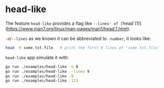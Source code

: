 # head-like

The feature `head-like` provides a flag like `--lines' of [`head`(1)](https://www.man7.org/linux/man-pages/man1/head.1.html).

`-n`/`--lines` as we known it can be abbreviated to `-number`, it looks like:

```bash
head -9 some.txt.file   # print the first 9 lines of 'some.txt.file'
```

`head-like` app simulate it with:

```bash
go run ./examples/head-like -n 9
go run ./examples/head-like --lines 9
go run ./examples/head-like -9
go run ./examples/head-like -113
```
